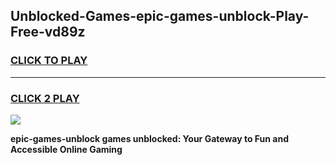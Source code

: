 
## Unblocked-Games-epic-games-unblock-Play-Free-vd89z
<h3>
<a href="https://premium76.site?title=epic-games-unblock&ref=10A">CLICK TO PLAY</a></h3>
<hr>

<h3>
<a href="https://premium76.site?title=epic-games-unblock&ref=10A">CLICK 2 PLAY</a>
  
</h3>

<a href="https://premium76.site?title=epic-games-unblock&ref=10A"><img src="https://clearcache.store/games.png"></a>


**epic-games-unblock games unblocked: Your Gateway to Fun and Accessible Online Gaming**

